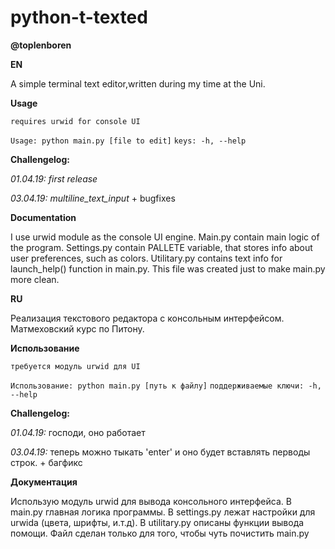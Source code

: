 # python-t-texted
**@toplenboren**

**EN**

A simple terminal text editor,written during my time at the Uni. 

**Usage**

`requires urwid for console UI`

`Usage: python main.py [file to edit]`
`keys: -h, --help`

**Challengelog:**

*01.04.19:* _first release_

*03.04.19:* _multiline_text_input_ + bugfixes

**Documentation**

I use urwid module as the console UI engine. Main.py contain main logic of the program. Settings.py contain PALLETE variable, that stores info about user preferences, such as colors. Utilitary.py contains text info for launch_help() function in main.py. This file was created just to make main.py more clean. 

**RU**

Реализация текстового редактора с консольным интерфейсом. Матмеховский курс по Питону.

**Использование**

`требуется модуль urwid для UI`

`Использование: python main.py [путь к файлу]`
`поддерживаемые ключи: -h, --help`

**Challengelog:**

*01.04.19:* господи, оно работает

*03.04.19:* теперь можно тыкать 'enter' и оно будет вставлять перводы строк. + багфикс

**Документация**

Использую модуль urwid для вывода консольного интерфейса. В main.py главная логика программы. В settings.py лежат настройки для urwidа (цвета, шрифты, и.т.д). В utilitary.py описаны функции вывода помощи. Файл сделан только для того, чтобы чуть почистить main.py
